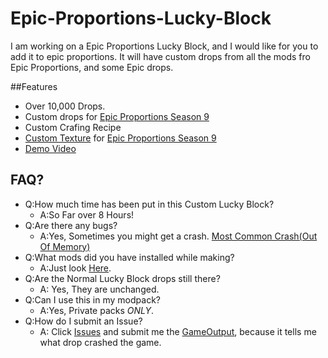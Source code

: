 # Epic-Proportions-Lucky-Block

I am working on a Epic Proportions Lucky Block, and I would like for you to add it to epic proportions. It will have custom drops from all the mods fro Epic Proportions, and some Epic drops.

##Features
* Over 10,000 Drops.
* Custom drops for [Epic Proportions Season 9](https://www.youtube.com/watch?v=Oet39ZAl7iY)
* Custom Crafing Recipe
* [Custom Texture](https://github.com/jtrent238/Epic-Proportions-Lucky-Block/blob/gh-pages/texture.gif) for [Epic Proportions Season 9](https://www.youtube.com/watch?v=Oet39ZAl7iY)
* [Demo Video](https://youtu.be/yzr_KPA2gso)

## FAQ?
* Q:How much time has been put in this Custom Lucky Block?
  * A:So Far over 8 Hours!
* Q:Are there any bugs?
  * A:Yes, Sometimes you might get a crash. [Most Common Crash(Out Of Memory)](https://raw.githubusercontent.com/jtrent238/Epic-Proportions-Lucky-Block/master/CommonCrash.txt)
* Q:What mods did you have installed while making?
  * A:Just look [Here](https://jtrent238.github.io/Epic-Proportions-Lucky-Block/obscore_mod_version_data.html).
* Q:Are the Normal Lucky Block drops still there?
  * A: Yes, They are unchanged.
* Q:Can I use this in my modpack?
  * A:Yes, Private packs *ONLY*.
* Q:How do I submit an Issue?
  * A: Click [Issues](https://github.com/jtrent238/Epic-Proportions-Lucky-Block/issues) and submit me the [GameOutput](https://raw.githubusercontent.com/jtrent238/Epic-Proportions-Lucky-Block/master/GameOutput.txt), because it tells me what drop crashed the game.

